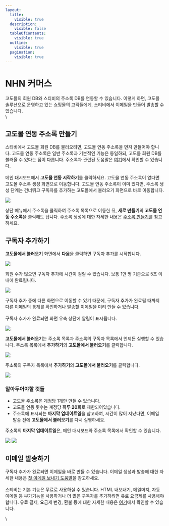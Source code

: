 ```yaml
---
layout:
  title:
    visible: true
  description:
    visible: false
  tableOfContents:
    visible: true
  outline:
    visible: true
  pagination:
    visible: true
---
```


# NHN 커머스

고도몰의 회원 DB와 스티비의 주소록 DB를 연동할 수 있습니다. 이렇게 하면, 고도몰 솔루션으로 운영하고 있는 쇼핑몰의 고객들에게, 스티비에서 이메일을 만들어 발송할 수 있습니다.\
\


## 고도몰 연동 주소록 만들기 <a href="#undefined" id="undefined"></a>

스티비에서 고도몰 회원 DB를 불러오려면, 고도몰 연동 주소록을 먼저 만들어야 합니다. 고도몰 연동 주소록은 일반 주소록과 기본적인 기능은 동일하되, 고도몰 회원 DB를 불러올 수 있다는 점이 다릅니다. 주소록과 관련된 도움말은 [여기](https://help.stibee.com/hc/ko/categories/4717284995599-%EC%A3%BC%EC%86%8C%EB%A1%9D)에서 확인할 수 있습니다.\
\
메인 대시보드에서 **고도몰 연동 시작하기**를 클릭하세요. 고도몰 연동 주소록이 없다면 고도몰 주소록 생성 화면으로 이동합니다. 고도몰 연동 주소록이 이미 있다면, 주소록 생성 단계는 건너뛰고 구독자를 추가하는 고도몰에서 불러오기 화면으로 바로 이동합니다.

![](https://help.stibee.com/hc/article\_attachments/4756535321999/6270c38059e79.png)&#x20;

상단 메뉴에서 주소록을 클릭하여 주소록 목록으로 이동한 뒤, **새로 만들기**의 **고도몰 연동 주소록**을 클릭해도 됩니다. 주소록 생성에 대한 자세한 내용은 [주소록 만들기](https://help.stibee.com/hc/ko/articles/4756523822479)를 참고하세요.

&#x20;

## 구독자 추가하기 <a href="#undefined" id="undefined"></a>

**고도몰에서 불러오기** 화면에서 **다음**을 클릭하면 구독자 추가를 시작합니다.

![](https://help.stibee.com/hc/article\_attachments/4756535339791/6270c3823c51b.png)&#x20;

회원 수가 많으면 구독자 추가에 시간이 걸릴 수 있습니다. 보통 1만 명 기준으로 5초 이내에 완료됩니다.

![](https://help.stibee.com/hc/article\_attachments/4756535376399/6270c38407ef6.png)&#x20;

구독자 추가 중에 다른 화면으로 이동할 수 있기 때문에, 구독자 추가가 완료될 때까지 다른 이메일의 통계를 확인하거나 발송할 이메일을 미리 만들 수 있습니다.\
\
구독자 추가가 완료되면 화면 우측 상단에 알림이 표시됩니다.

![](https://help.stibee.com/hc/article\_attachments/4756521292559/6270c3861be7e.png)&#x20;

**고도몰에서 불러오기**는 주소록 목록과 주소록의 구독자 목록에서 언제든 실행할 수 있습니다. 주소록 목록에서 **추가하기**의 **고도몰에서 불러오기**를 클릭합니다.

![](https://help.stibee.com/hc/article\_attachments/4756514207247/6270c387ce5d9.png)&#x20;

주소록의 구독자 목록에서 **추가하기**의 **고도몰에서 불러오기**를 클릭합니다.

![](https://help.stibee.com/hc/article\_attachments/4756514220431/6270c3897fa2a.png)&#x20;

### 알아두어야할 것들 <a href="#undefined" id="undefined"></a>

* 고도몰 주소록은 계정당 1개만 만들 수 있습니다.
* 고도몰 연동 횟수는 계정당 **하루 20회**로 제한되어있습니다.
* 주소록에 표시되는 **마지막 업데이트일**을 참고하여, 시간이 많이 지났다면, 이메일 발송 전에 **고도몰에서 불러오기**를 다시 실행하세요.

주소록의 **마지막 업데이트일**은, 메인 대시보드와 주소록 목록에서 확인할 수 있습니다.

![](https://help.stibee.com/hc/article\_attachments/4756535493647/6270c38b54124.png) ![](https://help.stibee.com/hc/article\_attachments/4756514264463/6270c38d4b7d3.png)&#x20;

## 이메일 발송하기 <a href="#undefined" id="undefined"></a>

구독자 추가가 완료되면 이메일을 바로 만들 수 있습니다. 이메일 생성과 발송에 대한 자세한 내용은 [첫 이메일 보내기 도움말](https://help.stibee.com/hc/ko/categories/4729723022223-%EC%B2%AB-%EC%9D%B4%EB%A9%94%EC%9D%BC-%EB%B3%B4%EB%82%B4%EA%B8%B0)을 참고하세요.\
\
스티비는 기본 기능은 무료로 사용하실 수 있습니다. HTML 내보내기, 메일머지, 자동 이메일 등 부가기능을 사용하거나 더 많은 구독자를 추가하려면 유료 요금제를 사용해야 합니다. 유료 결제, 요금제 변경, 환불 등에 대한 자세한 내용은 [여기](https://help.stibee.com/hc/ko/categories/4513169474959-%EA%B2%B0%EC%A0%9C-%EB%B0%8F-%EA%B3%84%EC%A0%95)에서 확인할 수 있습니다.

\
